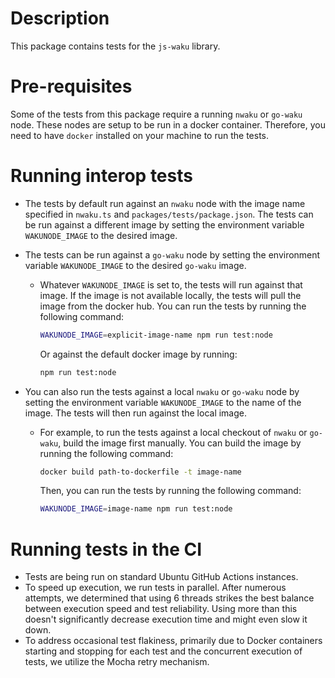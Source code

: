 # Description

This package contains tests for the `js-waku` library.

# Pre-requisites

Some of the tests from this package require a running `nwaku` or `go-waku` node. These nodes are setup to be run in a docker container.
Therefore, you need to have `docker` installed on your machine to run the tests.

# Running interop tests

- The tests by default run against an `nwaku` node with the image name specified in `nwaku.ts` and `packages/tests/package.json`. The tests can be run against a different image by setting the environment variable `WAKUNODE_IMAGE` to the desired image.

- The tests can be run against a `go-waku` node by setting the environment variable `WAKUNODE_IMAGE` to the desired `go-waku` image.

  - Whatever `WAKUNODE_IMAGE` is set to, the tests will run against that image. If the image is not available locally, the tests will pull the image from the docker hub.
    You can run the tests by running the following command:

    ```bash
    WAKUNODE_IMAGE=explicit-image-name npm run test:node
    ```

    Or against the default docker image by running:

    ```bash
    npm run test:node
    ```

- You can also run the tests against a local `nwaku` or `go-waku` node by setting the environment variable `WAKUNODE_IMAGE` to the name of the image. The tests will then run against the local image.

  - For example, to run the tests against a local checkout of `nwaku` or `go-waku`, build the image first manually. You can build the image by running the following command:

    ```bash
    docker build path-to-dockerfile -t image-name
    ```

    Then, you can run the tests by running the following command:

    ```bash
    WAKUNODE_IMAGE=image-name npm run test:node
    ```


# Running tests in the CI

- Tests are being run on standard Ubuntu GitHub Actions instances.
- To speed up execution, we run tests in parallel. After numerous attempts, we determined that using 6 threads strikes the best balance between execution speed and test reliability. Using more than this doesn't significantly decrease execution time and might even slow it down.
- To address occasional test flakiness, primarily due to Docker containers starting and stopping for each test and the concurrent execution of tests, we utilize the Mocha retry mechanism.
